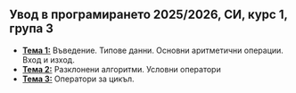 ## Увод в програмирането 2025/2026, СИ, курс 1, група 3


- [**Тема 1:**](https://github.com/KristianIvanov24/Introduction-to-Programming-SE/tree/main/sem-01) Въведение. Типове данни. Основни аритметични операции. Вход и изход.
- [**Тема 2:**](https://github.com/KristianIvanov24/Introduction-to-Programming-SE/tree/main/sem-02) Разклонени алгоритми. Условни оператори
- [**Тема 3:**](https://github.com/KristianIvanov24/Introduction-to-Programming-SE/tree/main/sem-03) Оператори за цикъл.
